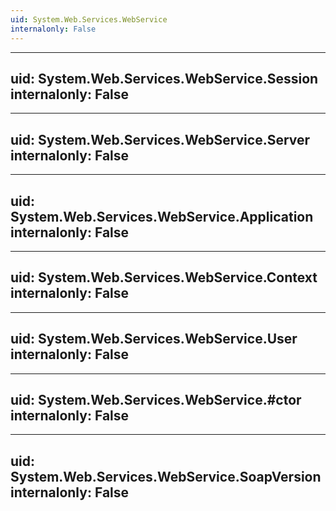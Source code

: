 ```yaml
---
uid: System.Web.Services.WebService
internalonly: False
---
```


---
uid: System.Web.Services.WebService.Session
internalonly: False
---

---
uid: System.Web.Services.WebService.Server
internalonly: False
---

---
uid: System.Web.Services.WebService.Application
internalonly: False
---

---
uid: System.Web.Services.WebService.Context
internalonly: False
---

---
uid: System.Web.Services.WebService.User
internalonly: False
---

---
uid: System.Web.Services.WebService.#ctor
internalonly: False
---

---
uid: System.Web.Services.WebService.SoapVersion
internalonly: False
---
